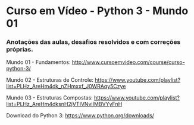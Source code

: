 # Curso em Vídeo - Python 3 - Mundo 01
### Anotações das aulas, desafios resolvidos e com correções próprias.
Mundo 01 - Fundamentos: http://www.cursoemvideo.com/course/curso-python-3/

Mundo 02 - Estruturas de Controle: https://www.youtube.com/playlist?list=PLHz_AreHm4dk_nZHmxxf_J0WRAqy5Czye

Mundo 03 - Estruturas Compostas: https://www.youtube.com/playlist?list=PLHz_AreHm4dksnH2jVTIVNviIMBVYyFnH

Download do Python 3: https://www.python.org/downloads/